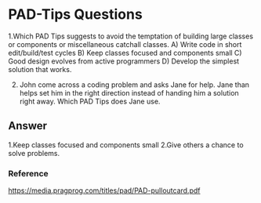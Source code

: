 # PAD-Tips Questions
1.Which PAD Tips suggests to avoid the temptation of building large classes or components or miscellaneous catchall classes. 
    A) Write code in short edit/build/test cycles
    B) Keep classes focused and components small
    C) Good design evolves from active programmers
    D) Develop the simplest solution that works.

2. John come across a coding problem and asks Jane for help. Jane than helps set him in the right direction instead of handing him a solution right away. Which PAD Tips does Jane use.


## Answer
1.Keep classes focused and components small
2.Give others a chance to solve problems. 

### Reference
https://media.pragprog.com/titles/pad/PAD-pulloutcard.pdf